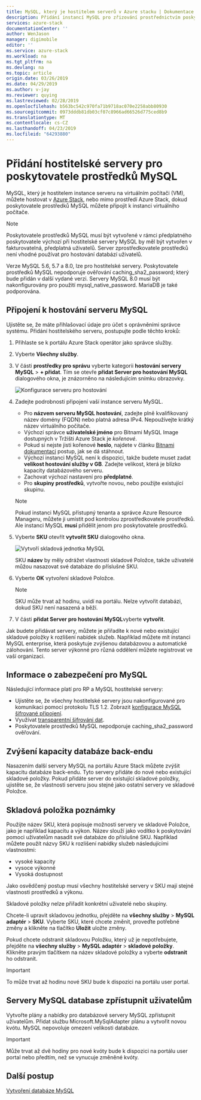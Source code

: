 ```yaml
---
title: MySQL, který je hostitelem serverů v Azure stacku | Dokumentace Microsoftu
description: Přidání instancí MySQL pro zřizování prostřednictvím poskytovatele prostředků MySQL adaptéru
services: azure-stack
documentationCenter: ''
author: WenJason
manager: digimobile
editor: ''
ms.service: azure-stack
ms.workload: na
ms.tgt_pltfrm: na
ms.devlang: na
ms.topic: article
origin.date: 03/26/2019
ms.date: 04/29/2019
ms.author: v-jay
ms.reviewer: quying
ms.lastreviewed: 02/28/2019
ms.openlocfilehash: b563bc542c970fa71b9718ac070e2258abb80930
ms.sourcegitcommit: 0973dddb81db03cf07c8966ad66526d775ced8b9
ms.translationtype: MT
ms.contentlocale: cs-CZ
ms.lasthandoff: 04/23/2019
ms.locfileid: "64293880"
---
```

# <a name="add-hosting-servers-for-the-mysql-resource-provider"></a>Přidání hostitelské servery pro poskytovatele prostředků MySQL

MySQL, který je hostitelem instance serveru na virtuálním počítači (VM), můžete hostovat v [Azure Stack](azure-stack-overview.md), nebo mimo prostředí Azure Stack, dokud poskytovatele prostředků MySQL můžete připojit k instanci virtuálního počítače.

> [!NOTE]
> Poskytovatele prostředků MySQL musí být vytvořené v rámci předplatného poskytovatele výchozí při hostitelské servery MySQL by měl být vytvořen v fakturovatelná, předplatná uživatelů. Server zprostředkovatele prostředků není vhodné používat pro hostování databází uživatelů.

Verze MySQL 5.6, 5.7 a 8.0, lze pro hostitelské servery. Poskytovatele prostředků MySQL nepodporuje ověřování caching_sha2_password; který bude přidán v další vydané verzi. Servery MySQL 8.0 musí být nakonfigurovány pro použití mysql_native_password. MariaDB je také podporována.

## <a name="connect-to-a-mysql-hosting-server"></a>Připojení k hostování serveru MySQL

Ujistěte se, že máte přihlašovací údaje pro účet s oprávněními správce systému. Přidání hostitelského serveru, postupujte podle těchto kroků:

1. Přihlaste se k portálu Azure Stack operátor jako správce služby.
2. Vyberte **Všechny služby**.
3. V části **prostředky pro správu** vyberte kategorii **hostování servery MySQL** > **+ přidat**. Tím se otevře **přidat Server pro hostování MySQL** dialogového okna, je znázorněno na následujícím snímku obrazovky.

   ![Konfigurace serveru pro hostování](./media/azure-stack-mysql-rp-deploy/mysql-add-hosting-server-2.png)

4. Zadejte podrobnosti připojení vaší instance serveru MySQL.

   * Pro **názvem serveru MySQL hostování**, zadejte plně kvalifikovaný název domény (FQDN) nebo platná adresa IPv4. Nepoužívejte krátký název virtuálního počítače.
   * Výchozí správce **uživatelské jméno** pro Bitnami MySQL Image dostupných v Tržišti Azure Stack je *kořenové*. 
   * Pokud si nejste jisti kořenové **heslo**, najdete v článku [Bitnami dokumentaci](https://docs.bitnami.com/azure/faq/#how-to-find-application-credentials) postup, jak se dá stáhnout. 
   * Výchozí instanci MySQL není k dispozici, takže budete muset zadat **velikost hostování služby v GB**. Zadejte velikost, která je blízko kapacity databázového serveru.
   * Zachovat výchozí nastavení pro **předplatné**.
   * Pro **skupiny prostředků**, vytvořte novou, nebo použijte existující skupinu.

   > [!NOTE]
   > Pokud instanci MySQL přístupný tenanta a správce Azure Resource Manageru, můžete ji umístit pod kontrolou zprostředkovatele prostředků. Ale instanci MySQL **musí** přidělit jenom pro poskytovatele prostředků.

5. Vyberte **SKU** otevřít **vytvořit SKU** dialogového okna.

   ![Vytvoří skladová jednotka MySQL](./media/azure-stack-mysql-rp-deploy/mysql-new-sku.png)

   SKU **název** by měly odrážet vlastnosti skladové Položce, takže uživatelé můžou nasazovat své databáze do příslušné SKU.

6. Vyberte **OK** vytvoření skladové Položce.
   > [!NOTE]
   > SKU může trvat až hodinu, uvidí na portálu. Nelze vytvořit databázi, dokud SKU není nasazená a běží.

7. V části **přidat Server pro hostování MySQL**vyberte **vytvořit**.

Jak budete přidávat servery, můžete je přiřadíte k nové nebo existující skladové položky k rozlišení nabídek služeb. Například můžete mít instanci MySQL enterprise, která poskytuje zvýšenou databázovou a automatické zálohování. Tento server výkonné pro různá oddělení můžete registrovat ve vaší organizaci.

## <a name="security-considerations-for-mysql"></a>Informace o zabezpečení pro MySQL

Následující informace platí pro RP a MySQL hostitelské servery:

* Ujistěte se, že všechny hostitelské servery jsou nakonfigurované pro komunikaci pomocí protokolu TLS 1.2. Zobrazit [konfigurace MySQL šifrované připojení](https://dev.mysql.com/doc/refman/5.7/en/using-encrypted-connections.html).
* Využívat [transparentní šifrování dat](https://dev.mysql.com/doc/mysql-secure-deployment-guide/5.7/en/secure-deployment-data-encryption.html).
* Poskytovatele prostředků MySQL nepodporuje caching_sha2_password ověřování.

## <a name="increase-backend-database-capacity"></a>Zvýšení kapacity databáze back-endu

Nasazením další servery MySQL na portálu Azure Stack můžete zvýšit kapacitu databáze back-endu. Tyto servery přidáte do nové nebo existující skladové položky. Pokud přidáte server do existující skladové položky, ujistěte se, že vlastnosti serveru jsou stejné jako ostatní servery ve skladové Položce.

## <a name="sku-notes"></a>Skladová položka poznámky
Použijte název SKU, která popisuje možnosti servery ve skladové Položce, jako je například kapacitu a výkon. Název slouží jako vodítko k poskytování pomoci uživatelům nasadit své databáze do příslušné SKU. Například můžete použít názvy SKU k rozlišení nabídky služeb následujícími vlastnostmi:
  
* vysoké kapacity
* vysoce výkonné
* Vysoká dostupnost

Jako osvědčený postup musí všechny hostitelské servery v SKU mají stejné vlastnosti prostředků a výkonu.

Skladové položky nelze přiřadit konkrétní uživatelé nebo skupiny.

Chcete-li upravit skladovou jednotku, přejděte na **všechny služby** > **MySQL adaptér** > **SKU**. Vyberte SKU, které chcete změnit, proveďte potřebné změny a klikněte na tlačítko **Uložit** uložte změny. 

Pokud chcete odstranit skladovou Položku, který už je nepotřebujete, přejděte na **všechny služby** > **MySQL adaptér** > **skladové položky**. Klikněte pravým tlačítkem na název skladové položky a vyberte **odstranit** ho odstranit.

> [!IMPORTANT]
> To může trvat až hodinu nové SKU bude k dispozici na portálu user portal.

## <a name="make-mysql-database-servers-available-to-your-users"></a>Servery MySQL database zpřístupnit uživatelům

Vytvořte plány a nabídky pro databázové servery MySQL zpřístupnit uživatelům. Přidat službu Microsoft.MySqlAdapter plánu a vytvořit novou kvótu. MySQL nepovoluje omezení velikosti databáze.

> [!IMPORTANT]
> Může trvat až dvě hodiny pro nové kvóty bude k dispozici na portálu user portal nebo předtím, než se vynucuje změněné kvóty.

## <a name="next-steps"></a>Další postup

[Vytvoření databáze MySQL](azure-stack-mysql-resource-provider-databases.md)

<!-- Update_Description: wording update -->